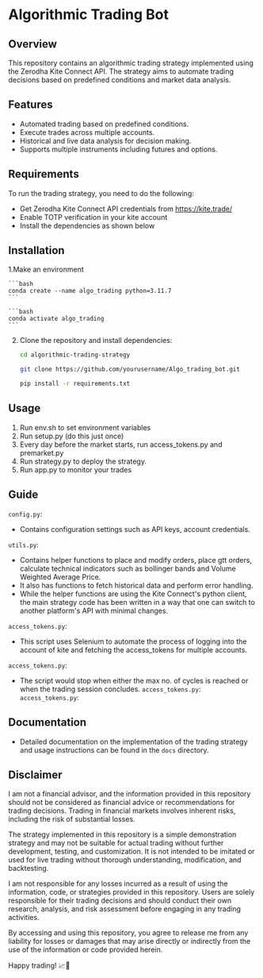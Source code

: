 # Algorithmic Trading Bot

## Overview

This repository contains an algorithmic trading strategy implemented using the Zerodha Kite Connect API. The strategy aims to automate trading decisions based on predefined conditions and market data analysis.

## Features

- Automated trading based on predefined conditions.
- Execute trades across multiple accounts.
- Historical and live data analysis for decision making.
- Supports multiple instruments including futures and options.

## Requirements

To run the trading strategy, you need to do the following:

- Get Zerodha Kite Connect API credentials from https://kite.trade/
- Enable TOTP verification in your kite account
- Install the dependencies as shown below

## Installation

1.Make an environment

    ```bash
    conda create --name algo_trading python=3.11.7
    ```
    
    ```bash
    conda activate algo_trading
    ```
    
2. Clone the repository and install dependencies:
   
    ```bash
    cd algorithmic-trading-strategy
    ```
    
    ```bash
    git clone https://github.com/yourusername/Algo_trading_bot.git
    ```

    ```bash
    pip install -r requirements.txt
    ```


## Usage

1. Run env.sh to set environment variables
2. Run setup.py (do this just once)
3. Every day before the market starts, run access_tokens.py and premarket.py 
4. Run strategy.py to deploy the strategy.
5. Run app.py to monitor your trades


## Guide

 `config.py`:
- Contains configuration settings such as API keys, account credentials.

`utils.py`:
- Contains helper functions to place and modify orders, place gtt orders, calculate technical indicators such as bollinger bands and Volume Weighted Average Price.
- It also has functions to fetch historical data and perform error handling.
- While the helper functions are using the Kite Connect's python client, the main strategy code has been written in a way that one can switch to another platform's API with minimal changes.

`access_tokens.py`:
- This script uses Selenium to automate the process of logging into the account of kite and fetching the access_tokens for multiple accounts.

`access_tokens.py`:
- The script would stop when either the max no. of cycles is reached or when the trading session concludes. 
`access_tokens.py`:
`access_tokens.py`:

## Documentation

- Detailed documentation on the implementation of the trading strategy and usage instructions can be found in the `docs` directory.

## Disclaimer

I am not a financial advisor, and the information provided in this repository should not be considered as financial advice or recommendations for trading decisions. Trading in financial markets involves inherent risks, including the risk of substantial losses.

The strategy implemented in this repository is a simple demonstration strategy and may not be suitable for actual trading without further development, testing, and customization. It is not intended to be imitated or used for live trading without thorough understanding, modification, and backtesting.

I am not responsible for any losses incurred as a result of using the information, code, or strategies provided in this repository. Users are solely responsible for their trading decisions and should conduct their own research, analysis, and risk assessment before engaging in any trading activities.

By accessing and using this repository, you agree to release me from any liability for losses or damages that may arise directly or indirectly from the use of the information or code provided herein.

 Happy trading! 📈💼
